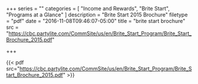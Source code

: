 +++
series = ""
categories = [
  "Income and Rewards",
  "Brite Start",
  "Programs at a Glance"
]
description = "Brite Start 2015 Brochure"
filetype = "pdf"
date = "2016-11-08T09:46:07-05:00"
title = "brite start brochure"
src = "https://cbc.partylite.com/CommSite/us/en/Brite_Start_Program/Brite_Start_Brochure_2015.pdf"

+++

{{< pdf src="https://cbc.partylite.com/CommSite/us/en/Brite_Start_Program/Brite_Start_Brochure_2015.pdf" >}}
